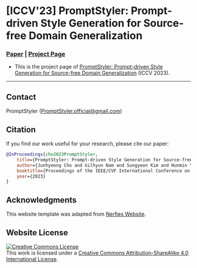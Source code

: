 # [ICCV'23] PromptStyler: Prompt-driven Style Generation for Source-free Domain Generalization
### [Paper](https://arxiv.org/abs/2307.15199) | [Project Page](https://PromptStyler.github.io)

- This is the project page of [PromptStyler: Prompt-driven Style Generation for Source-free Domain Generalization](https://PromptStyler.github.io) (ICCV 2023).

---

## Contact
PromptStyler (PromptStyler.official@gmail.com)


## Citation
If you find our work useful for your research, please cite our paper:

````BibTeX
@InProceedings{cho2023PromptStyler,
    title={PromptStyler: Prompt-driven Style Generation for Source-free Domain Generalization},
    author={Junhyeong Cho and Gilhyun Nam and Sungyeon Kim and Hunmin Yang and Suha Kwak},
    booktitle={Proceedings of the IEEE/CVF International Conference on Computer Vision (ICCV)},
    year={2023}
}
````


## Acknowledgments
This website template was adapted from [Nerfies Website](https://nerfies.github.io/).


## Website License
<a rel="license" href="http://creativecommons.org/licenses/by-sa/4.0/"><img alt="Creative Commons License" style="border-width:0" src="https://i.creativecommons.org/l/by-sa/4.0/88x31.png" /></a><br />This work is licensed under a <a rel="license" href="http://creativecommons.org/licenses/by-sa/4.0/">Creative Commons Attribution-ShareAlike 4.0 International License</a>.

